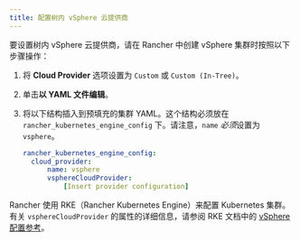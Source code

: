 ```yaml
---
title: 配置树内 vSphere 云提供商
---
```


要设置树内 vSphere 云提供商，请在 Rancher 中创建 vSphere 集群时按照以下步骤操作：

1. 将 **Cloud Provider** 选项设置为 `Custom` 或 `Custom (In-Tree)`。
1. 单击**以 YAML 文件编辑**。
1. 将以下结构插入到预填充的集群 YAML。这个结构必须放在 `rancher_kubernetes_engine_config` 下。请注意，`name` *必须*设置为 `vsphere`。

   ```yaml
   rancher_kubernetes_engine_config:
     cloud_provider:
         name: vsphere
         vsphereCloudProvider:
             [Insert provider configuration]
   ```

Rancher 使用 RKE（Rancher Kubernetes Engine）来配置 Kubernetes 集群。有关 `vsphereCloudProvider` 的属性的详细信息，请参阅 RKE 文档中的 [vSphere 配置参考](https://rancher.com/docs/rke/latest/en/config-options/cloud-providers/vsphere/config-reference/)。
